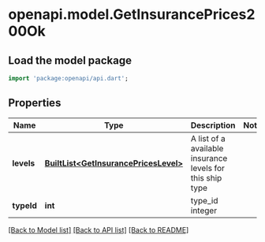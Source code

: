 # openapi.model.GetInsurancePrices200Ok

## Load the model package
```dart
import 'package:openapi/api.dart';
```

## Properties
Name | Type | Description | Notes
------------ | ------------- | ------------- | -------------
**levels** | [**BuiltList&lt;GetInsurancePricesLevel&gt;**](GetInsurancePricesLevel.md) | A list of a available insurance levels for this ship type | 
**typeId** | **int** | type_id integer | 

[[Back to Model list]](../README.md#documentation-for-models) [[Back to API list]](../README.md#documentation-for-api-endpoints) [[Back to README]](../README.md)


